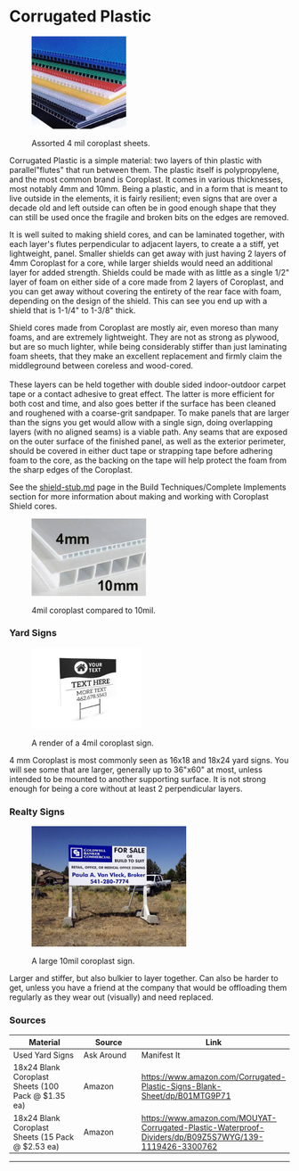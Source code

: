 # Corrugated Plastic

<div align="left"><figure><img src="../../.gitbook/assets/Untitled (47).jpg" alt="" width="170"><figcaption><p>Assorted 4 mil coroplast sheets.</p></figcaption></figure></div>

Corrugated Plastic is a simple material: two layers of thin plastic with parallel"flutes" that run between them. The plastic itself is polypropylene, and the most common brand is Coroplast. It comes in various thicknesses, most notably 4mm and 10mm. Being a plastic, and in a form that is meant to live outside in the elements, it is fairly resilient; even signs that are over a decade old and left outside can often be in good enough shape that they can still be used once the fragile and broken bits on the edges are removed.

It is well suited to making shield cores, and can be laminated together, with each layer's flutes perpendicular to adjacent layers, to create a a stiff, yet lightweight, panel. Smaller shields can get away with just having 2 layers of 4mm Coroplast for a core, while larger shields would need an additional layer for added strength. Shields could be made with as little as a single 1/2" layer of foam on either side of a core made from 2 layers of Coroplast, and you can get away without covering the entirety of the rear face with foam, depending on the design of the shield. This can see you end up with a shield that is 1-1/4" to 1-3/8" thick.

Shield cores made from Coroplast are mostly air, even moreso than many foams, and are extremely lightweight. They are not as strong as plywood, but are so much lighter, while being considerably stiffer than just laminating foam sheets, that they make an excellent replacement and firmly claim the middleground between coreless and wood-cored.\
\
These layers can be held together with double sided indoor-outdoor carpet tape or a contact adhesive to great effect. The latter is more efficient for both cost and time, and also goes better if the surface has been cleaned and roughened with a coarse-grit sandpaper. To make panels that are larger than the signs you get would allow with a single sign, doing overlapping layers (with no aligned seams) is a viable path. Any seams that are exposed on the outer surface of the finished panel, as well as the exterior perimeter, should be covered in either duct tape or strapping tape before adhering foam to the core, as the backing on the tape will help protect the foam from the sharp edges of the Coroplast.

See the [shield-stub.md](../../build-techniques/complete-implements/shield-stub.md "mention") page in the Build Techniques/Complete Implements section for more information about making and working with Coroplast Shield cores.

<div align="left"><figure><img src="../../.gitbook/assets/Untitled (48).jpg" alt="" width="206"><figcaption><p>4mil coroplast compared to 10mil.</p></figcaption></figure></div>

### Yard Signs

<div align="left"><figure><img src="../../.gitbook/assets/Untitled-1 (18).jpg" alt="" width="196"><figcaption><p>A render of a 4mil coroplast sign.</p></figcaption></figure></div>

4 mm Coroplast is most commonly seen as 16x18 and 18x24 yard signs. You will see some that are larger, generally up to 36"x60" at most, unless intended to be mounted to another supporting surface. It is not strong enough for being a core without at least 2 perpendicular layers.

### Realty Signs

<div align="left"><figure><img src="../../.gitbook/assets/coldwell.72-1.jpg" alt="" width="278"><figcaption><p>A large 10mil coroplast sign.</p></figcaption></figure></div>

Larger and stiffer, but also bulkier to layer together. Can also be harder to get, unless you have a friend at the company that would be offloading them regularly as they wear out (visually) and need replaced.

### Sources

<table><thead><tr><th width="249.2833251953125">Material</th><th width="191">Source</th><th>Link</th></tr></thead><tbody><tr><td>Used Yard Signs</td><td>Ask Around</td><td>Manifest It</td></tr><tr><td>18x24 Blank Coroplast Sheets (100 Pack @ $1.35 ea)</td><td>Amazon</td><td><a href="https://www.amazon.com/Corrugated-Plastic-Signs-Blank-Sheet/dp/B01MTG9P71">https://www.amazon.com/Corrugated-Plastic-Signs-Blank-Sheet/dp/B01MTG9P71</a></td></tr><tr><td>18x24 Blank Coroplast Sheets (15 Pack @ $2.53 ea)</td><td>Amazon</td><td><a href="https://www.amazon.com/MOUYAT-Corrugated-Plastic-Waterproof-Dividers/dp/B09Z5S7WYG/139-1119426-3300762">https://www.amazon.com/MOUYAT-Corrugated-Plastic-Waterproof-Dividers/dp/B09Z5S7WYG/139-1119426-3300762</a></td></tr></tbody></table>



***

